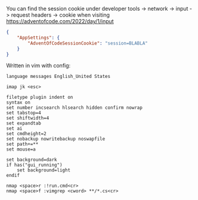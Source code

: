 You can find the session cookie under developer tools -> network -> input -> request headers -> cookie when visiting https://adventofcode.com/2022/day/1/input  
```json 
{
    "AppSettings": {
        "AdventOfCodeSessionCookie": "session=BLABLA"
    } 
}
```


Written in vim with config: 
```vimscript
language messages English_United States

imap jk <esc>

filetype plugin indent on 
syntax on 
set number incsearch hlsearch hidden confirm nowrap
set tabstop=4 
set shiftwidth=4 
set expandtab 
set ai 
set cmdheight=2
set nobackup nowritebackup noswapfile
set path+=**
set mouse=a

set background=dark
if has("gui_running") 
    set background=light
endif

nmap <space>r :!run.cmd<cr>
nmap <space>f :vimgrep <cword> **/*.cs<cr>
```
